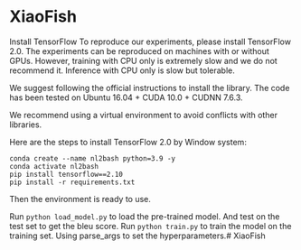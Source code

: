 # XiaoFish
Install TensorFlow
To reproduce our experiments, please install TensorFlow 2.0. The experiments can be reproduced on machines with or without GPUs. However, training with CPU only is extremely slow and we do not recommend it. Inference with CPU only is slow but tolerable.

We suggest following the official instructions to install the library. The code has been tested on Ubuntu 16.04 + CUDA 10.0 + CUDNN 7.6.3.

We recommend using a virtual environment to avoid conflicts with other libraries. 

Here are the steps to install TensorFlow 2.0 by Window system:
```
conda create --name nl2bash python=3.9 -y
conda activate nl2bash
pip install tensorflow==2.10
pip install -r requirements.txt
```

Then the environment is ready to use. 

Run ```python load_model.py``` to load the pre-trained model. And test on the test set to get the bleu score.
Run ```python train.py``` to train the model on the training set. Using parse_args to set the hyperparameters.# XiaoFish
